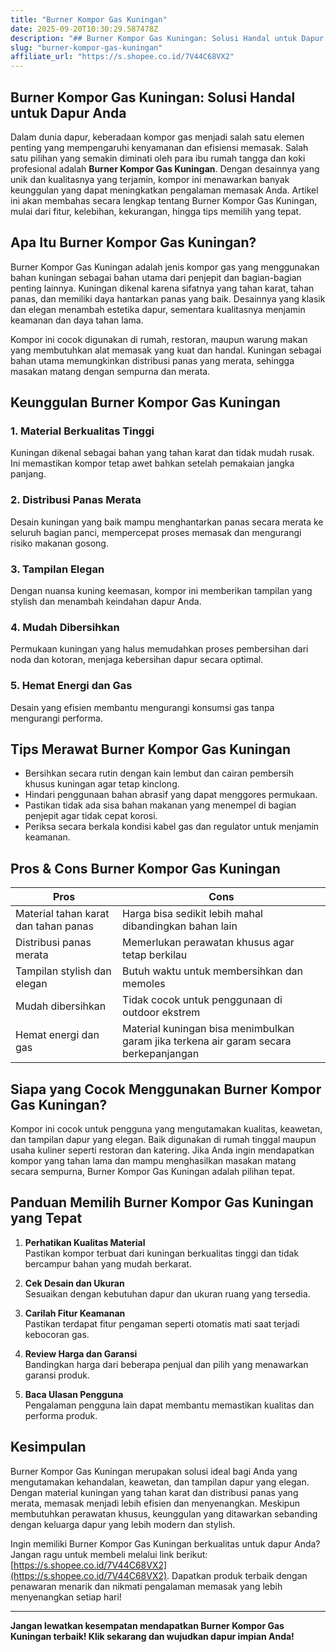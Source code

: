 ```yaml
---
title: "Burner Kompor Gas Kuningan"
date: 2025-09-20T10:30:29.587478Z
description: "## Burner Kompor Gas Kuningan: Solusi Handal untuk Dapur Anda..."
slug: "burner-kompor-gas-kuningan"
affiliate_url: "https://s.shopee.co.id/7V44C68VX2"
---
```

## Burner Kompor Gas Kuningan: Solusi Handal untuk Dapur Anda

Dalam dunia dapur, keberadaan kompor gas menjadi salah satu elemen penting yang mempengaruhi kenyamanan dan efisiensi memasak. Salah satu pilihan yang semakin diminati oleh para ibu rumah tangga dan koki profesional adalah **Burner Kompor Gas Kuningan**. Dengan desainnya yang unik dan kualitasnya yang terjamin, kompor ini menawarkan banyak keunggulan yang dapat meningkatkan pengalaman memasak Anda. Artikel ini akan membahas secara lengkap tentang Burner Kompor Gas Kuningan, mulai dari fitur, kelebihan, kekurangan, hingga tips memilih yang tepat.

## Apa Itu Burner Kompor Gas Kuningan?

Burner Kompor Gas Kuningan adalah jenis kompor gas yang menggunakan bahan kuningan sebagai bahan utama dari penjepit dan bagian-bagian penting lainnya. Kuningan dikenal karena sifatnya yang tahan karat, tahan panas, dan memiliki daya hantarkan panas yang baik. Desainnya yang klasik dan elegan menambah estetika dapur, sementara kualitasnya menjamin keamanan dan daya tahan lama.

Kompor ini cocok digunakan di rumah, restoran, maupun warung makan yang membutuhkan alat memasak yang kuat dan handal. Kuningan sebagai bahan utama memungkinkan distribusi panas yang merata, sehingga masakan matang dengan sempurna dan merata.

## Keunggulan Burner Kompor Gas Kuningan

### 1. Material Berkualitas Tinggi
Kuningan dikenal sebagai bahan yang tahan karat dan tidak mudah rusak. Ini memastikan kompor tetap awet bahkan setelah pemakaian jangka panjang.

### 2. Distribusi Panas Merata
Desain kuningan yang baik mampu menghantarkan panas secara merata ke seluruh bagian panci, mempercepat proses memasak dan mengurangi risiko makanan gosong.

### 3. Tampilan Elegan
Dengan nuansa kuning keemasan, kompor ini memberikan tampilan yang stylish dan menambah keindahan dapur Anda.

### 4. Mudah Dibersihkan
Permukaan kuningan yang halus memudahkan proses pembersihan dari noda dan kotoran, menjaga kebersihan dapur secara optimal.

### 5. Hemat Energi dan Gas
Desain yang efisien membantu mengurangi konsumsi gas tanpa mengurangi performa.

## Tips Merawat Burner Kompor Gas Kuningan

- Bersihkan secara rutin dengan kain lembut dan cairan pembersih khusus kuningan agar tetap kinclong.
- Hindari penggunaan bahan abrasif yang dapat menggores permukaan.
- Pastikan tidak ada sisa bahan makanan yang menempel di bagian penjepit agar tidak cepat korosi.
- Periksa secara berkala kondisi kabel gas dan regulator untuk menjamin keamanan.

## Pros & Cons Burner Kompor Gas Kuningan

| **Pros**                                    | **Cons**                                       |
|----------------------------------------------|------------------------------------------------|
| Material tahan karat dan tahan panas       | Harga bisa sedikit lebih mahal dibandingkan bahan lain |
| Distribusi panas merata                     | Memerlukan perawatan khusus agar tetap berkilau |
| Tampilan stylish dan elegan                | Butuh waktu untuk membersihkan dan memoles |
| Mudah dibersihkan                          | Tidak cocok untuk penggunaan di outdoor ekstrem |
| Hemat energi dan gas                       | Material kuningan bisa menimbulkan garam jika terkena air garam secara berkepanjangan |

## Siapa yang Cocok Menggunakan Burner Kompor Gas Kuningan?

Kompor ini cocok untuk pengguna yang mengutamakan kualitas, keawetan, dan tampilan dapur yang elegan. Baik digunakan di rumah tinggal maupun usaha kuliner seperti restoran dan katering. Jika Anda ingin mendapatkan kompor yang tahan lama dan mampu menghasilkan masakan matang secara sempurna, Burner Kompor Gas Kuningan adalah pilihan tepat.

## Panduan Memilih Burner Kompor Gas Kuningan yang Tepat

1. **Perhatikan Kualitas Material**  
Pastikan kompor terbuat dari kuningan berkualitas tinggi dan tidak bercampur bahan yang mudah berkarat.

2. **Cek Desain dan Ukuran**  
Sesuaikan dengan kebutuhan dapur dan ukuran ruang yang tersedia.

3. **Carilah Fitur Keamanan**  
Pastikan terdapat fitur pengaman seperti otomatis mati saat terjadi kebocoran gas.

4. **Review Harga dan Garansi**  
Bandingkan harga dari beberapa penjual dan pilih yang menawarkan garansi produk.

5. **Baca Ulasan Pengguna**  
Pengalaman pengguna lain dapat membantu memastikan kualitas dan performa produk.

## Kesimpulan

Burner Kompor Gas Kuningan merupakan solusi ideal bagi Anda yang mengutamakan kehandalan, keawetan, dan tampilan dapur yang elegan. Dengan material kuningan yang tahan karat dan distribusi panas yang merata, memasak menjadi lebih efisien dan menyenangkan. Meskipun membutuhkan perawatan khusus, keunggulan yang ditawarkan sebanding dengan keluarga dapur yang lebih modern dan stylish.

Ingin memiliki Burner Kompor Gas Kuningan berkualitas untuk dapur Anda? Jangan ragu untuk membeli melalui link berikut: [https://s.shopee.co.id/7V44C68VX2](https://s.shopee.co.id/7V44C68VX2). Dapatkan produk terbaik dengan penawaran menarik dan nikmati pengalaman memasak yang lebih menyenangkan setiap hari!

---

**Jangan lewatkan kesempatan mendapatkan Burner Kompor Gas Kuningan terbaik! Klik sekarang dan wujudkan dapur impian Anda!**